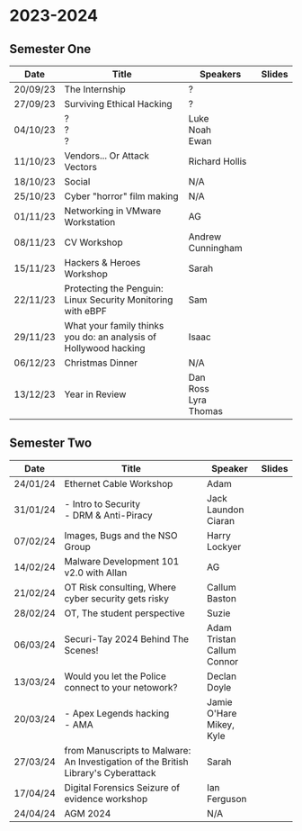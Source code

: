 # 2023-2024

## Semester One

| Date     | Title                                                            | Speakers                      | Slides |
| -------- | ---------------------------------------------------------------- | ----------------------------- | ------ |
| 20/09/23 | The Internship                                                   | ?                             |        |
| 27/09/23 | Surviving Ethical Hacking                                        | ?                             |        |
| 04/10/23 | ?<br>?<br>?                                                      | Luke<br>Noah<br>Ewan          |        |
| 11/10/23 | Vendors... Or Attack Vectors                                     | Richard Hollis                |        |
| 18/10/23 | Social                                                           | N/A                           |        |
| 25/10/23 | Cyber "horror" film making                                       | N/A                           |        |
| 01/11/23 | Networking in VMware Workstation                                 | AG                            |        |
| 08/11/23 | CV Workshop                                                      | Andrew Cunningham             |        |
| 15/11/23 | Hackers & Heroes Workshop                                        | Sarah                         |        |
| 22/11/23 | Protecting the Penguin: Linux Security Monitoring with eBPF      | Sam                           |        |
| 29/11/23 | What your family thinks you do: an analysis of Hollywood hacking | Isaac                         |        |
| 06/12/23 | Christmas Dinner                                                 | N/A                           |        |
| 13/12/23 | Year in Review                                                   | Dan<br>Ross<br>Lyra<br>Thomas |        |

## Semester Two

| Date     | Title                                                                              | Speaker                             | Slides |
| -------- | ---------------------------------------------------------------------------------- | ----------------------------------- | ------ |
| 24/01/24 | Ethernet Cable Workshop                                                            | Adam                                |        |
| 31/01/24 | - Intro to Security<br>- DRM & Anti-Piracy                                         | Jack Laundon<br>Ciaran              |        |
| 07/02/24 | Images, Bugs and the NSO Group                                                     | Harry Lockyer                       |        |
| 14/02/24 | Malware Development 101 v2.0 with Allan                                            | AG                                  |        |
| 21/02/24 | OT Risk consulting, Where cyber security gets risky                                | Callum Baston                       |        |
| 28/02/24 | OT, The student perspective                                                        | Suzie                               |        |
| 06/03/24 | Securi-Tay 2024 Behind The Scenes!                                                 | Adam<br>Tristan<br>Callum<br>Connor |        |
| 13/03/24 | Would you let the Police connect to your netowork?                                 | Declan Doyle                        |        |
| 20/03/24 | - Apex Legends hacking<br>- AMA                                                    | Jamie O'Hare<br>Mikey, Kyle         |        |
| 27/03/24 | from Manuscripts to Malware: An Investigation of the British Library's Cyberattack | Sarah                               |        |
| 17/04/24 | Digital Forensics Seizure of evidence workshop                                     | Ian Ferguson                        |        |
| 24/04/24 | AGM 2024                                                                           | N/A                                 |        |